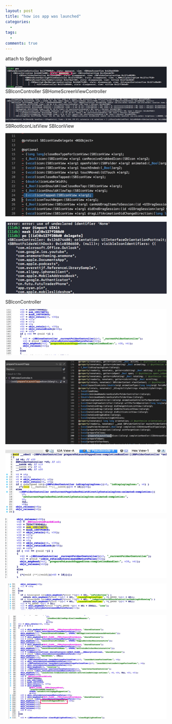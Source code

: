 ```yaml
---
layout: post
title: "how ios app was launched"
categories:
  - 
tags:
  - 
comments: true
---
```




<!-- more -->


attach to SpringBoard

![](/media/15368514201663.jpg)
SBIconController
SBHomeScreenViewController

![](/media/15368514662364.jpg)
SBRootIconListView
SBIconView

![](/media/15368519337418.jpg)




![](/media/15368521079726.jpg)

SBIconController

![](/media/15368527845129.jpg)

![](/media/15368527579673.jpg)


![](/media/15368531608777.jpg)


![](/media/15368534155570.jpg)


![](/media/15368545088473.jpg)


![](/media/15368554623070.jpg)


